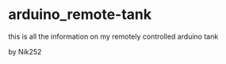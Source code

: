# arduino_remote-tank
this is all the information on my remotely controlled arduino tank

by Nik252


